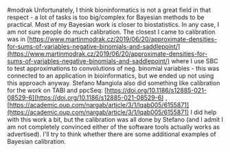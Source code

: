 #modrak
Unfortunately, I think bioninformatics is not a great field in that respect - a lot of tasks is too big/complex for Bayesian methods to be practical. Most of my Bayesian work is closer to biostatistics. In any case, I am not sure people do much calibration. The closest I came to calibration was in [https://www.martinmodrak.cz/2019/06/20/approximate-densities-for-sums-of-variables-negative-binomials-and-saddlepoint/](https://www.martinmodrak.cz/2019/06/20/approximate-densities-for-sums-of-variables-negative-binomials-and-saddlepoint/) where I use SBC to test approximations to convolutions of neg. binomial variables - this was connected to an application in bioinformatics, but we ended up not using this approach anyway. Stefano Mangiola also did something like calibration for the work on TABI and ppcSeq: [https://doi.org/10.1186/s12885-021-08529-6](https://doi.org/10.1186/s12885-021-08529-6) , [https://academic.oup.com/nargab/article/3/1/lqab005/6155871](https://academic.oup.com/nargab/article/3/1/lqab005/6155871) I did help with this work a bit, but the calibration was all done by Stefano (and I admit I am not completely convinced either of the software tools actually works as advertised). I'll try to think whether there are some additional examples of Bayesian calibration.